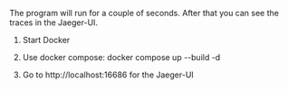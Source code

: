 The program will run for a couple of seconds. After that you can see the traces in the Jaeger-UI.

1. Start Docker 

2. Use docker compose: docker compose up --build -d

3. Go to http://localhost:16686 for the Jaeger-UI
